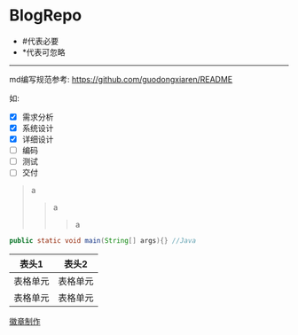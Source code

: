 # BlogRepo
- #代表必要
- *代表可忽略

***

  md编写规范参考: https://github.com/guodongxiaren/README

  如:
 - [x] 需求分析
 - [x] 系统设计
 - [x] 详细设计
 - [ ] 编码
 - [ ] 测试
 - [ ] 交付

 >a
 >>a
 >>>a

 ```java 
 public static void main(String[] args){} //Java
 ```

<div align="center">

| 表头1  | 表头2|
| ---------- | -----------|
| 表格单元   | 表格单元   |
| 表格单元   | 表格单元   |
</div>

[徽章制作](shields.io)